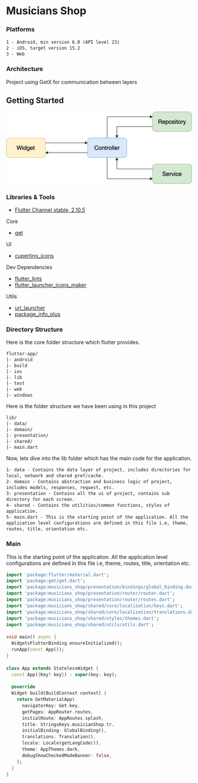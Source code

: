 # Musicians Shop

### Platforms
```
1 - Android, min version 6.0 (API level 23)
2 - iOS, target version 15.2
3 - Web
```

### Architecture
Project using GetX for communication between layers

## Getting Started

![](readme/architecture.png)

### Libraries & Tools

- [Flutter Channel stable, 2.10.5](https://flutter.dev/)

Core
- [get](https://github.com/jonataslaw/getx)

UI
- [cupertino_icons](https://github.com/flutter/packages/tree/master/third_party/packages/cupertino_icons)

Dev Dependencies
- [flutter_lints](https://github.com/flutter/packages/tree/main/packages/flutter_lints)
- [flutter_launcher_icons_maker](https://github.com/gsmlg-dev/flutter_launcher_icons_maker)

Utils
- [url_launcher](https://github.com/flutter/plugins/tree/main/packages/url_launcher/url_launcher)
- [package_info_plus](https://github.com/fluttercommunity/plus_plugins/tree/main/packages)

### Directory Structure
Here is the core folder structure which flutter provides.

```
flutter-app/
|- android
|- build
|- ios
|- lib
|- test
|- web
|- windows
```

Here is the folder structure we have been using in this project

```
lib/
|- data/
|- domain/
|- presentation/
|- shared/
|- main.dart
```

Now, lets dive into the lib folder which has the main code for the application.

```
1- data - Contains the data layer of project, includes directories for local, network and shared pref/cache.
2- domain - Contains abstraction and business logic of project, includes models, responses, request, etc.
3- presentation - Contains all the ui of project, contains sub directory for each screen.
4- shared - Contains the utilities/common functions, styles of application.
5- main.dart - This is the starting point of the application. All the application level configurations are defined in this file i.e, theme, routes, title, orientation etc.
```

### Main
This is the starting point of the application. All the application level configurations are defined in this file i.e, theme, routes, title, orientation etc.

```dart
import 'package:flutter/material.dart';
import 'package:get/get.dart';
import 'package:musicians_shop/presentation/bindings/global_binding.dart';
import 'package:musicians_shop/presentation/router/router.dart';
import 'package:musicians_shop/presentation/router/routes.dart';
import 'package:musicians_shop/shared/core/localization/keys.dart';
import 'package:musicians_shop/shared/core/localization/translations.dart';
import 'package:musicians_shop/shared/styles/themes.dart';
import 'package:musicians_shop/shared/utils/utils.dart';

void main() async {
  WidgetsFlutterBinding.ensureInitialized();
  runApp(const App());
}

class App extends StatelessWidget {
  const App({Key? key}) : super(key: key);

  @override
  Widget build(BuildContext context) {
    return GetMaterialApp(
      navigatorKey: Get.key,
      getPages: AppRouter.routes,
      initialRoute: AppRoutes.splash,
      title: StringsKeys.musicianShop.tr,
      initialBinding: GlobalBinding(),
      translations: Translation(),
      locale: Locale(getLangCode()),
      theme: AppThemes.dark,
      debugShowCheckedModeBanner: false,
    );
  }
}
```